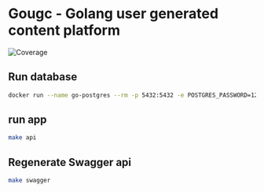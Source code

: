 # Gougc - Golang user generated content platform

![Coverage](https://img.shields.io/badge/Coverage-89.2%25-brightgreen)

## Run database

```bash
docker run --name go-postgres --rm -p 5432:5432 -e POSTGRES_PASSWORD=123456 -d postgres
```

## run app

```bash
make api
```

## Regenerate Swagger api

```bash
make swagger
```
